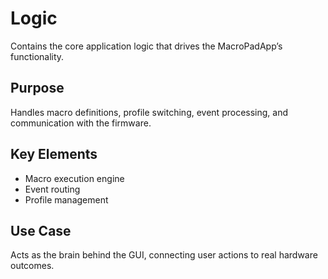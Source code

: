 # Logic
Contains the core application logic that drives the MacroPadApp’s functionality.

## Purpose
Handles macro definitions, profile switching, event processing, and communication with the firmware.

## Key Elements
- Macro execution engine
- Event routing
- Profile management

## Use Case
Acts as the brain behind the GUI, connecting user actions to real hardware outcomes.